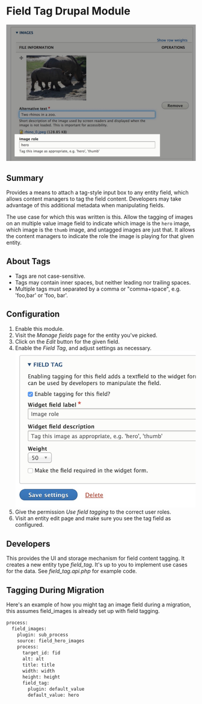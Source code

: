 # Field Tag Drupal Module

![Implementation](images/implementation.jpg)

## Summary

Provides a means to attach a tag-style input box to any entity field, which allows content managers to tag the field content.  Developers may take advantage of this additional metadata when manipulating fields.

The use case for which this was written is this.  Allow the tagging of images on an multiple value image field to indicate which image is the `hero` image, which image is the `thumb` image, and untagged images are just that.  It allows the content managers to indicate the role the image is playing for that given entity.

## About Tags

* Tags are not case-sensitive.
* Tags may contain inner spaces, but neither leading nor trailing spaces.
* Multiple tags must separated by a comma or "comma+space", e.g. 'foo,bar' or 'foo, bar'.

## Configuration

1. Enable this module.
1. Visit the _Manage fields_ page for the entity you've picked.
1. Click on the _Edit_ button for the given field.
1. Enable the _Field Tag_, and adjust settings as necessary.  ![Settings](images/settings.jpg)
1. Give the permission _Use field tagging_ to the correct user roles.
1. Visit an entity edit page and make sure you see the tag field as configured.

## Developers

This provides the UI and storage mechanism for field content tagging.  It creates a new entity type _field_tag_.  It's up to you to implement use cases for the data.  See _field_tag.api.php_ for example code.

## Tagging During Migration

Here's an example of how you might tag an image field during a migration, this assumes field_images is already set up with field tagging.

    process:
      field_images:
        plugin: sub_process
        source: field_hero_images
        process:
          target_id: fid
          alt: alt
          title: title
          width: width
          height: height
          field_tag:
            plugin: default_value
            default_value: hero
